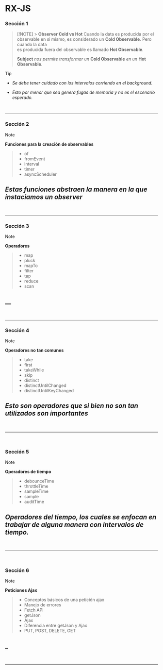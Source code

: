 # RX-JS

### Sección 1

> [!NOTE] > **Observer Cold vs Hot**
> Cuando la data es producida por el observable en si mismo,
> es considerado un **Cold Observable**. Pero cuando la data  
> es producida fuera del observable es llamado **Hot Observable**.
>
> **Subject** _nos permite transformar un_ **Cold Observable** _en un_ **Hot Observable**.

> [!TIP]
>
> - _Se debe tener cuidado con los intervalos corriendo en el background._
>
> - _Esto por menor que sea genera fugas de memoria y no es el escenario esperado._

<br>

---

### Sección 2

> [!NOTE]
>
> **Funciones para la creación de observables**
>
> > - of
> > - fromEvent
> > - interval
> > - timer
> > - asyncScheduler
>
> ## _Estas funciones abstraen la manera en la que instaciamos un observer_

<br>

---

### Sección 3

> [!NOTE]
>
> **Operadores**
>
> > - map
> > - pluck
> > - mapTo
> > - filter
> > - tap
> > - reduce
> > - scan
>
> ## \_\_

<br>

---

### Sección 4

> [!NOTE]
>
> **Operadores no tan comunes**
>
> > - take
> > - first
> > - takeWhile
> > - skip
> > - distinct
> > - distinctUntilChanged
> > - distinctUntilKeyChanged
>
> ## _Esto son operadores que si bien no son tan utilizados son importantes_

<br>

---

<br>

### Sección 5

> [!NOTE]
>
> **Operadores de tiempo**
>
> > - debounceTime
> > - throttleTime
> > - sampleTime
> > - sample
> > - auditTime
>
> ## _Operadores del tiempo, los cuales se enfocan en trabajar de alguna manera con intervalos de tiempo._

<br>

---

<br>

### Sección 6

> [!NOTE]
>
> **Peticiones Ajax**
>
> > - Conceptos básicos de una petición ajax
> > - Manejo de errores
> > - Fetch API
> > - getJson
> > - Ajax
> > - Diferencia entre getJson y Ajax
> > - PUT, POST, DELETE, GET
>
> ## \_

<br>

---

